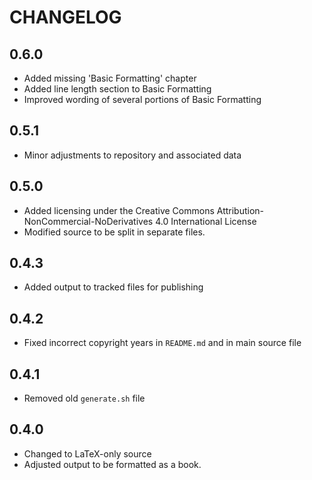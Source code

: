 CHANGELOG
=========
## 0.6.0 ##
* Added missing 'Basic Formatting' chapter
* Added line length section to Basic Formatting
* Improved wording of several portions of Basic Formatting

## 0.5.1 ##
* Minor adjustments to repository and associated data

## 0.5.0 ##
* Added licensing under the Creative Commons
  Attribution-NonCommercial-NoDerivatives 4.0 International License
* Modified source to be split in separate files.

## 0.4.3 ##
* Added output to tracked files for publishing

## 0.4.2 ##
* Fixed incorrect copyright years in `README.md` and in main source file

## 0.4.1 ##
* Removed old `generate.sh` file

## 0.4.0 ##
* Changed to LaTeX-only source
* Adjusted output to be formatted as a book.
